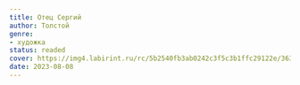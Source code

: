 ```yaml
---
title: Отец Сергий
author: Толстой
genre:
- художка
status: readed
cover: https://img4.labirint.ru/rc/5b2540fb3ab0242c3f5c3b1ffc29122e/363x561q80/books17/168372/cover.jpg?1591860301
date: 2023-08-08
---
```


